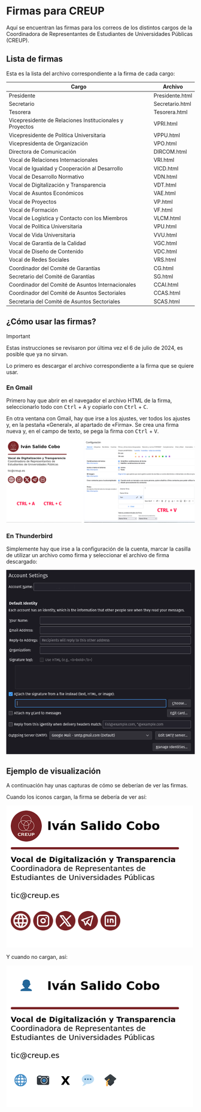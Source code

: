 # Firmas para CREUP

Aquí se encuentran las firmas para los correos de los distintos cargos de la Coordinadora de Representantes de Estudiantes de Universidades Públicas (CREUP).

## Lista de firmas

Esta es la lista del archivo correspondiente a la firma de cada cargo:

| Cargo                                                    | Archivo         |
| -------------------------------------------------------- | --------------- |
| Presidente                                               | Presidente.html |
| Secretario                                               | Secretario.html |
| Tesorera                                                 | Tesorera.html   |
| Vicepresidente de Relaciones Institucionales y Proyectos | VPRI.html       |
| Vicepresidente de Política Universitaria                 | VPPU.html       |
| Vicepresidenta de Organización                           | VPO.html        |
| Directora de Comunicación                                | DIRCOM.html     |
| Vocal de Relaciones Internacionales                      | VRI.html        |
| Vocal de Igualdad y Cooperación al Desarrollo            | VICD.html       |
| Vocal de Desarrollo Normativo                            | VDN.html        |
| Vocal de Digitalización y Transparencia                  | VDT.html        |
| Vocal de Asuntos Económicos                              | VAE.html        |
| Vocal de Proyectos                                       | VP.html         |
| Vocal de Formación                                       | VF.html         |
| Vocal de Logística y Contacto con los Miembros           | VLCM.html       |
| Vocal de Política Universitaria                          | VPU.html        |
| Vocal de Vida Universitaria                              | VVU.html        |
| Vocal de Garantía de la Calidad                          | VGC.html        |
| Vocal de Diseño de Contenido                             | VDC.html        |
| Vocal de Redes Sociales                                  | VRS.html        |
| Coordinador del Comité de Garantías                      | CG.html         |
| Secretario del Comité de Garantías                       | SG.html         |
| Coordinador del Comité de Asuntos Internacionales        | CCAI.html       |
| Coordinador del Comité de Asuntos Sectoriales            | CCAS.html       |
| Secretaria del Comité de Asuntos Sectoriales             | SCAS.html       |

## ¿Cómo usar las firmas?

> [!IMPORTANT]
> Estas instrucciones se revisaron por última vez el 6 de julio de 2024, es posible que ya no sirvan.

Lo primero es descargar el archivo correspondiente a la firma que se quiere usar.

### En Gmail

Primero hay que abrir en el navegador el archivo HTML de la firma, seleccionarlo todo con <kbd>Ctrl</kbd> + <kbd>A</kbd> y copiarlo con <kbd>Ctrl</kbd> + <kbd>C</kbd>.

En otra ventana con Gmail, hay que irse a los ajustes, ver todos los ajustes y, en la pestaña «General», al apartado de «Firma». Se crea una firma nueva y, en el campo de texto, se pega la firma con <kbd>Ctrl</kbd> + <kbd>V</kbd>.

![Captura de pantalla de la firma y los ajustes de Gmail](../img/gmail.png)

### En Thunderbird

Simplemente hay que irse a la configuración de la cuenta, marcar la casilla de utilizar un archivo como firma y seleccionar el archivo de firma descargado:

![Captura de pantalla de la ventana de configuración de la cuenta de Thunderbird](../img/thunderbird.png)

## Ejemplo de visualización

A continuación hay unas capturas de cómo se deberían de ver las firmas.

Cuando los iconos cargan, la firma se debería de ver así:

![Firma de Iván Salido Cobo como Vocal de Digitalización y Transparencia de CREUP en la que los iconos cargan](../img/creup.png)

Y cuando no cargan, así:

![Firma de Iván Salido Cobo como Vocal de Digitalización y Transparencia de CREUP en la que los iconos no cargan](../img/creup-no-icons.png)
